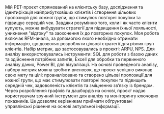 Мій PET-проєкт спрямований на клієнтську базу, дослідження та ідентифікація найприбутковіших клієнтів і створення цільових пропозицій для кожної групи, що стимулює повторні покупки та підвищує середній чек. Завдяки розумінню того, коли і як часто клієнти купують, можна вибудувати стратегії для підвищення їхньої лояльності, уникнення "відтоку" та заохочення їх до повторних покупок. 
Моя робота включає RFM-аналіз, за допомогою якого необхідно отримати інформацію, що дозволяє розробляти цільові стратегії для різних груп клієнтів. 
Набір метрик, що застосовувались в проєкті: ARPU, NPS.
Для аналізу використовувались інструменти: SQL для роботи з базою даних та здійснення потрібних запитів, Excell для обробки та первинного аналізу даних,  Power BI, для візуалізації.
На основі проведеного аналізу, набору метрик можна зробити висновок, що проєкт успішно виконав свою мету та цілі: проаналізовано та  створено цільові пропозиції для кожної групи, що має стимулювати повторні покупки та підвищить середній чек, задоволеність клієнтів та зміцненню зв’язку із брендом. Через розроблення графіків та дашбордів на основі, проєкт надає користувачам зручний інструмент для аналізу та моніторингу ключових показників. Це дозволяє керівникам приймати обґрунтовані управлінські рішення на основі актуальної інформації.
